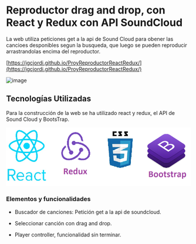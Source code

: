 # Reproductor drag and drop, con React y Redux con API SoundCloud

La web utiliza peticiones get a la api de Sound Cloud para obener las cancioes desponibles segun la busqueda, que luego se pueden reproducir arrastrandolas encima del reproductor.

[https://jgcjordi.github.io/ProyReproductorReactRedux/](https://jgcjordi.github.io/ProyReproductorReactRedux/)

![image](https://raw.githubusercontent.com/jgcjordi/ProyReproductorReactRedux/master/portada.jpg)

## Tecnologías Utilizadas

Para la construcción de la web se ha utilizado react y redux, el API de Sound Cloud y BootsTrap.

![image](https://raw.githubusercontent.com/jgcjordi/ProyReproductorReactRedux/master/readme/tecnologias.png)

### Elementos y funcionalidades

* Buscador de canciones: Petición get a la api de soundcloud.

* Seleccionar canción con drag and drop.

* Player controller, funcionalidad sin terminar.

